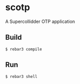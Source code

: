 scotp
=====

A Supercollidder OTP application

Build
-----

    $ rebar3 compile

Run
-----

    $ rebar3 shell


